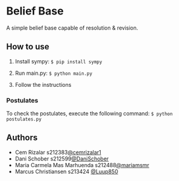 
# Belief Base

A simple belief base capable of resolution & revision.



## How to use

1. Install sympy:
    ```$ pip install sympy```

2. Run main.py:
    ```$ python main.py```

3. Follow the instructions

### Postulates
To check the postulates, execute the following command:
    ```$ python postulates.py```

## Authors
- Cem Rizalar s212383[@cemrizalar1](https://github.com/cemrizalar1)
- Dani Schober s212599[@DaniSchober](https://github.com/DaniSchober)
- Maria Carmela Mas Marhuenda s212488[@mariamsmr](https://github.com/mariamsmr)
- Marcus Christiansen s213424 [@Luup850](https://github.com/Luup850)
